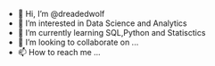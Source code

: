 - 👋 Hi, I’m @dreadedwolf
- 👀 I’m interested in Data Science and Analytics
- 🌱 I’m currently learning SQL,Python and Statisctics
- 💞️ I’m looking to collaborate on ...
- 📫 How to reach me ...

<!---
dreadedwolf/dreadedwolf is a ✨ special ✨ repository because its `README.md` (this file) appears on your GitHub profile.
You can click the Preview link to take a look at your changes.
--->
